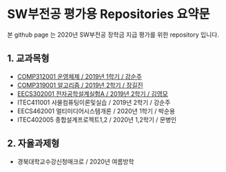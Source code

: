 # SW부전공 평가용  Repositories 요약문

본 github page 는 2020년 SW부전공 장학금 지급 평가를 위한 repository 입니다.

## 1. 교과목형

* [COMP312001 운영체제 / 2019년 1학기 / 강순주](https://github.com/hwa10209/OS)
* [COMP319001 알고리즘 / 2019년 2학기 / 장길진](https://github.com/hwa10209/Algorithm/)
* [EECS302001 전자공학설계실험A / 2019년 2학기 / 김영모](https://github.com/hwa10209/ElectricA)
* ITEC411001 사물컴퓨팅이론및실습 / 2019년 2학기 / 강순주
* EECS462001 멀티미디어시스템개론 / 2020년 1학기 / 박순용
* ITEC402005 종합설계프로젝트1,2 / 2020년 1,2학기 / 문병인

## 2. 자율과제형

* 경북대학교수강신청매크로 / 2020년 여름방학
